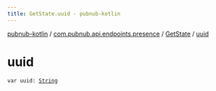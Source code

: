 ```yaml
---
title: GetState.uuid - pubnub-kotlin
---
```


[pubnub-kotlin](../../index.html) / [com.pubnub.api.endpoints.presence](../index.html) / [GetState](index.html) / [uuid](./uuid.html)

# uuid

`var uuid: `[`String`](https://kotlinlang.org/api/latest/jvm/stdlib/kotlin/-string/index.html)